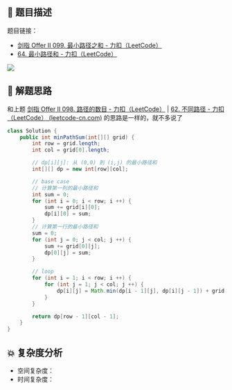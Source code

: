 ## 📃 题目描述

题目链接：

- [剑指 Offer II 099. 最小路径之和 - 力扣（LeetCode）](https://leetcode.cn/problems/0i0mDW/)
- [64. 最小路径和 - 力扣（LeetCode）](https://leetcode.cn/problems/minimum-path-sum/)

![](https://cs-wiki.oss-cn-shanghai.aliyuncs.com/img/20220512103159.png)

## 🔔 解题思路

和上题 [剑指 Offer II 098. 路径的数目 - 力扣（LeetCode）](https://leetcode.cn/problems/2AoeFn/) | [62. 不同路径 - 力扣（LeetCode） (leetcode-cn.com)](https://leetcode-cn.com/problems/unique-paths/) 的思路是一样的，就不多说了


```java
class Solution {
    public int minPathSum(int[][] grid) {
        int row = grid.length;
        int col = grid[0].length;

        // dp[i][j]: 从 (0,0) 到 (i,j) 的最小路径和
        int[][] dp = new int[row][col];

        // base case
        // 计算第一列的最小路径和
        int sum = 0;
        for (int i = 0; i < row; i ++) {
            sum += grid[i][0];
            dp[i][0] = sum;
        }
		// 计算第一行的最小路径和
        sum = 0;
        for (int j = 0; j < col; j ++) {
            sum += grid[0][j];
            dp[0][j] = sum;
        }

        // loop
        for (int i = 1; i < row; i ++) {
            for (int j = 1; j < col; j ++) {
                dp[i][j] = Math.min(dp[i - 1][j], dp[i][j - 1]) + grid[i][j];
            }
        }

        return dp[row - 1][col - 1];
    }
}
```

## 💥 复杂度分析

- 空间复杂度：
- 时间复杂度：

